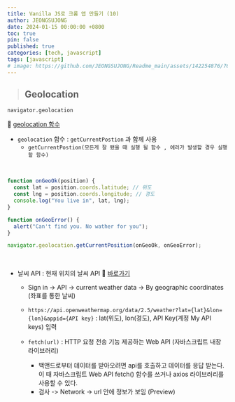 ```yaml
---
title: Vanilla JS로 크롬 앱 만들기 (10)
author: JEONGSUJONG
date: 2024-01-15 00:00:00 +0800
toc: true
pin: false
published: true
categories: [tech, javascript]
tags: [javascript]
# image: https://github.com/JEONGSUJONG/Readme_main/assets/142254876/7607d850-fd45-47a2-9bc2-7c2983db77f1
---
```


> ## Geolocation

`navigator.geolocation`

🌱 [geolocation 함수](https://developer.mozilla.org/ko/docs/Web/API/Geolocation)

- `geolocation` 함수 : `getCurrentPostion` 과 함께 사용
  - `getCurrentPostion(모든게 잘 됐을 때 실행 될 함수 , 에러가 발생할 경우 실행할 함수)`

<br>

```javascript
function onGeoOk(position) {
  const lat = position.coords.latitude; // 위도
  const lng = position.coords.longitude; // 경도
  console.log("You live in", lat, lng);
}

function onGeoError() {
  alert("Can't find you. No wather for you");
}

navigator.geolocation.getCurrentPosition(onGeoOk, onGeoError);
```

<br>

- 날씨 API : 현재 위치의 날씨 API 🌱 [바로가기](https://openweathermap.org/)

  - Sign in -> API -> current weather data -> By geographic coordinates (좌표를 통한 날씨)

  - `https://api.openweathermap.org/data/2.5/weather?lat={lat}&lon={lon}&appid={API key}` : lat(위도), lon(경도), API Key(계정 My API keys) 입력

  - `fetch(url)` : HTTP 요청 전송 기능 제공하는 Web API (자바스크립트 내장 라이브러리)

    - 백앤드로부터 데이터를 받아오려면 api를 호출하고 데이터를 응답 받는다. 이 때 자바스크립트 Web API fetch() 함수를 쓰거나 axios 라이브러리를 사용할 수 있다.
    - 검사 -> Network -> url 안에 정보가 보임 (Preview)
